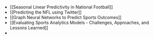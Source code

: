 - [[Seasonal Linear Predictivity in National Football]]
- [[Predicting the NFL using Twitter]]
- [[Graph Neural Networks to Predict Sports Outcomes]]
- [[Evaluating Sports Analytics Models - Challenges, Approaches, and Lessons Learned]]
- 